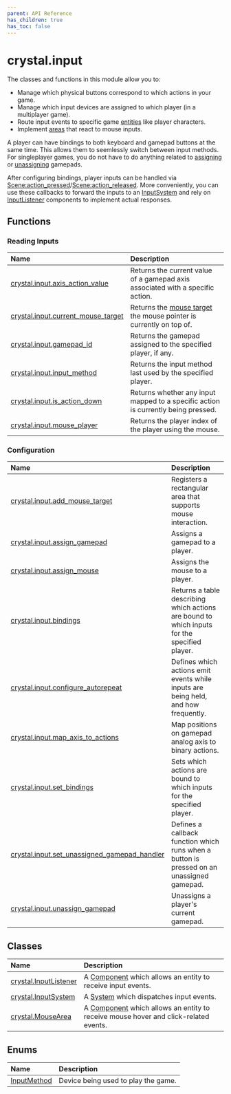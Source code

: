 ```yaml
---
parent: API Reference
has_children: true
has_toc: false
---
```


# crystal.input

The classes and functions in this module allow you to:

- Manage which physical buttons correspond to which actions in your game.
- Manage which input devices are assigned to which player (in a multiplayer game).
- Route input events to specific game [entities](/crystal/api/ecs/entity) like player characters.
- Implement [areas](mouse_area) that react to mouse inputs.

A player can have bindings to both keyboard and gamepad buttons at the same time. This allows them to seemlessly switch between input methods. For singleplayer games, you do not have to do anything related to [assigning](assign_gamepad) or [unassigning](unassign_gamepad) gamepads.

After configuring bindings, player inputs can be handled via [Scene:action_pressed](/crystal/api/scene/scene_action_pressed)/[Scene:action_released](/crystal/api/scene/scene_action_released). More conveniently, you can use these callbacks to forward the inputs to an [InputSystem](input_system) and rely on [InputListener](input_listener) components to implement actual responses.

## Functions

### Reading Inputs

| Name                                                       | Description                                                                            |
| :--------------------------------------------------------- | :------------------------------------------------------------------------------------- |
| [crystal.input.axis_action_value](axis_action_value)       | Returns the current value of a gamepad axis associated with a specific action.         |
| [crystal.input.current_mouse_target](current_mouse_target) | Returns the [mouse target](add_mouse_target) the mouse pointer is currently on top of. |
| [crystal.input.gamepad_id](gamepad_id)                     | Returns the gamepad assigned to the specified player, if any.                          |
| [crystal.input.input_method](input_method)                 | Returns the input method last used by the specified player.                            |
| [crystal.input.is_action_down](is_action_down)             | Returns whether any input mapped to a specific action is currently being pressed.      |
| [crystal.input.mouse_player](mouse_player)                 | Returns the player index of the player using the mouse.                                |

### Configuration

| Name                                                                           | Description                                                                                  |
| :----------------------------------------------------------------------------- | :------------------------------------------------------------------------------------------- |
| [crystal.input.add_mouse_target](add_mouse_target)                             | Registers a rectangular area that supports mouse interaction.                                |
| [crystal.input.assign_gamepad](assign_gamepad)                                 | Assigns a gamepad to a player.                                                               |
| [crystal.input.assign_mouse](assign_mouse)                                     | Assigns the mouse to a player.                                                               |
| [crystal.input.bindings](bindings)                                             | Returns a table describing which actions are bound to which inputs for the specified player. |
| [crystal.input.configure_autorepeat](configure_autorepeat)                     | Defines which actions emit events while inputs are being held, and how frequently.           |
| [crystal.input.map_axis_to_actions](map_axis_to_actions)                       | Map positions on gamepad analog axis to binary actions.                                      |
| [crystal.input.set_bindings](set_bindings)                                     | Sets which actions are bound to which inputs for the specified player.                       |
| [crystal.input.set_unassigned_gamepad_handler](set_unassigned_gamepad_handler) | Defines a callback function which runs when a button is pressed on an unassigned gamepad.    |
| [crystal.input.unassign_gamepad](unassign_gamepad)                             | Unassigns a player's current gamepad.                                                        |

## Classes

| Name                                    | Description                                                                                                       |
| :-------------------------------------- | :---------------------------------------------------------------------------------------------------------------- |
| [crystal.InputListener](input_listener) | A [Component](/crystal/api/ecs/component) which allows an entity to receive input events.                         |
| [crystal.InputSystem](input_system)     | A [System](/crystal/api/ecs/system) which dispatches input events.                                                |
| [crystal.MouseArea](mouse_area)         | A [Component](/crystal/api/ecs/component) which allows an entity to receive mouse hover and click-related events. |

## Enums

| Name                             | Description                         |
| :------------------------------- | :---------------------------------- |
| [InputMethod](input_method_enum) | Device being used to play the game. |

